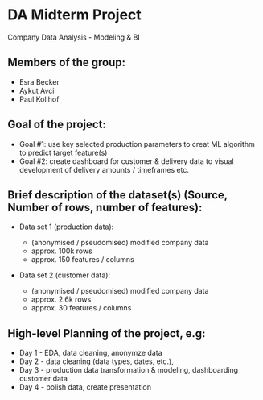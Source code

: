 # DA Midterm Project
Company Data Analysis - Modeling &amp; BI

## Members of the group:
- Esra Becker
- Aykut Avci
- Paul Kollhof

## Goal of the project:
- Goal #1: use key selected production parameters to creat ML algorithm to predict target feature(s)
- Goal #2: create dashboard for customer & delivery data to visual development of delivery amounts / timeframes etc.

## Brief description of the dataset(s) (Source, Number of rows, number of features):
- Data set 1 (production data):
	- (anonymised / pseudomised) modified company data
	- approx. 100k rows
	- approx. 150 features / columns

- Data set 2 (customer data):
	- (anonymised / pseudomised) modified company data
	- approx. 2.6k rows
	- approx. 30 features / columns

## High-level Planning of the project, e.g:
- Day 1 - EDA, data cleaning, anonymze data
- Day 2 - data cleaning (data types, dates, etc.), 
- Day 3 - production data transformation & modeling, dashboarding customer data
- Day 4 - polish data, create presentation


